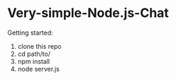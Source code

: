 # Very-simple-Node.js-Chat

Getting started:

1. clone this repo
2. cd path/to/
3. npm install
5. node server.js
